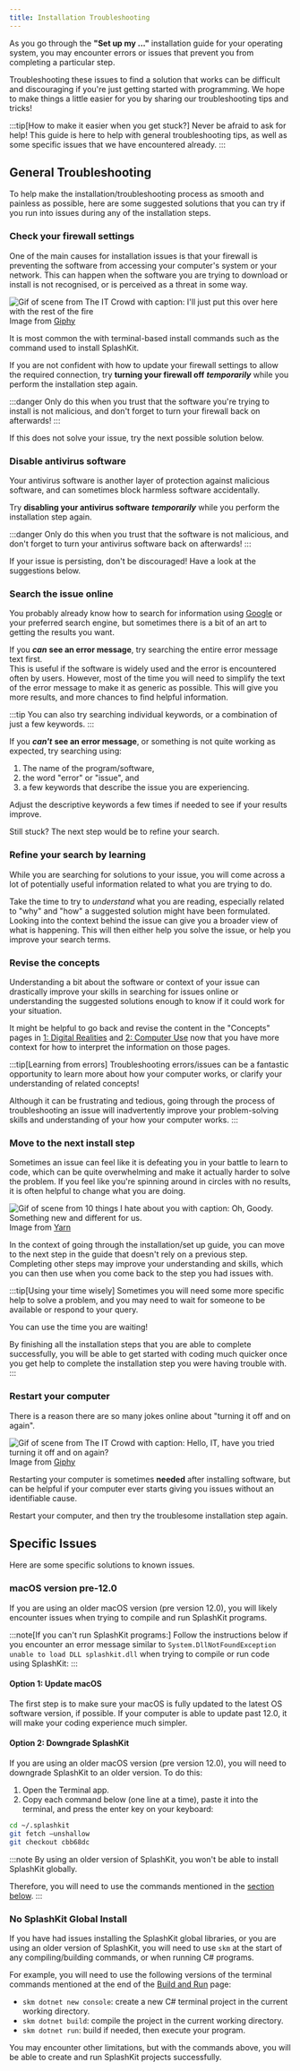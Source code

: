 ```yaml
---
title: Installation Troubleshooting
---
```


As you go through the **"Set up my ..."** installation guide for your operating system, you may encounter errors or issues that prevent you from completing a particular step.

Troubleshooting these issues to find a solution that works can be difficult and discouraging if you're just getting started with programming. We hope to make things a little easier for you by sharing our troubleshooting tips and tricks!

:::tip[How to make it easier when you get stuck?]
Never be afraid to ask for help!
This guide is here to help with general troubleshooting tips, as well as some specific issues that we have encountered already.
:::

## General Troubleshooting

To help make the installation/troubleshooting process as smooth and painless as possible, here are some suggested solutions that you can try if you run into issues during any of the installation steps.

### Check your firewall settings

One of the main causes for installation issues is that your firewall is preventing the software from accessing your computer's system or your network. This can happen when the software you are trying to download or install is not recognised, or is perceived as a threat in some way.

<img src="https://media2.giphy.com/media/v1.Y2lkPTc5MGI3NjExcXNvZ3J4eHB5NjE3OGxoMTA4Y3Vqa2RidDFrNHF4cDluMW92cWY0MiZlcD12MV9pbnRlcm5hbF9naWZfYnlfaWQmY3Q9Zw/FjhCTrjPaPy6s/giphy.gif" alt="Gif of scene from The IT Crowd with caption: I'll just put this over here with the rest of the fire"/>
<div class="caption">Image from <a href="https://giphy.com/gifs/male-FjhCTrjPaPy6s">Giphy</a></div>

It is most common the with terminal-based install commands such as the command used to install SplashKit.

If you are not confident with how to update your firewall settings to allow the required connection, try **turning your firewall off** ***temporarily*** while you perform the installation step again.  

:::danger
Only do this when you trust that the software you're trying to install is not malicious, and don't forget to turn your firewall back on afterwards!
:::

If this does not solve your issue, try the next possible solution below.

### Disable antivirus software

Your antivirus software is another layer of protection against malicious software, and can sometimes block harmless software accidentally.

Try **disabling your antivirus software** ***temporarily*** while you perform the installation step again.  

:::danger
Only do this when you trust that the software is not malicious, and don't forget to turn your antivirus software back on afterwards!
:::

If your issue is persisting, don't be discouraged! Have a look at the suggestions below.

### Search the issue online

You probably already know how to search for information using [Google](https://www.google.com/) or your preferred search engine, but sometimes there is a bit of an art to getting the results you want.

If you ***can*** **see an error message**, try searching the entire error message text first.  
This is useful if the software is widely used and the error is encountered often by users.
However, most of the time you will need to simplify the text of the error message to make it as generic as possible. This will give you more results, and more chances to find helpful information.

:::tip
You can also try searching individual keywords, or a combination of just a few keywords.
:::

If you ***can't*** **see an error message**, or something is not quite working as expected, try searching using:

1. The name of the program/software,
2. the word "error" or "issue", and
3. a few keywords that describe the issue you are experiencing.  

Adjust the descriptive keywords a few times if needed to see if your results improve.

Still stuck? The next step would be to refine your search.

### Refine your search by learning

While you are searching for solutions to your issue, you will come across a lot of potentially useful information related to what you are trying to do.

Take the time to try to *understand* what you are reading, especially related to "why" and "how" a suggested solution might have been formulated. Looking into the context behind the issue can give you a broader view of what is happening. This will then either help you solve the issue, or help you improve your search terms.

### Revise the concepts

Understanding a bit about the software or context of your issue can drastically improve your skills in searching for issues online or understanding the suggested solutions enough to know if it could work for your situation.

It might be helpful to go back and revise the content in the "Concepts" pages in [1: Digital Realities](../../../1-digital-realities/1-concepts/1-programs) and [2: Computer Use](../../1-concepts/01-terminal) now that you have more context for how to interpret the information on those pages.

:::tip[Learning from errors]
Troubleshooting errors/issues can be a fantastic opportunity to learn more about how your computer works, or clarify your understanding of related concepts!

Although it can be frustrating and tedious, going through the process of troubleshooting an issue will inadvertently improve your problem-solving skills and understanding of your how your computer works.
:::

### Move to the next install step

Sometimes an issue can feel like it is defeating you in your battle to learn to code, which can be quite overwhelming and make it actually harder to solve the problem.
If you feel like you're spinning around in circles with no results, it is often helpful to change what you are doing.

<img src="https://y.yarn.co/5fb0bbbb-3698-46fd-8833-01b30eb30991_text.gif" alt="Gif of scene from 10 things I hate about you with caption: Oh, Goody. Something new and different for us.">
<div class="caption">Image from <a href="https://y.yarn.co/5fb0bbbb-3698-46fd-8833-01b30eb30991_text.gif">Yarn</a></div>

In the context of going through the installation/set up guide, you can move to the next step in the guide that doesn't rely on a previous step.
Completing other steps may improve your understanding and skills, which you can then use when you come back to the step you had issues with.

:::tip[Using your time wisely]
Sometimes you will need some more specific help to solve a problem, and you may need to wait for someone to be available or respond to your query.

You can use the time you are waiting!

By finishing all the installation steps that you are able to complete successfully, you will be able to get started with coding much quicker once you get help to complete the installation step you were having trouble with.
:::

### Restart your computer

There is a reason there are so many jokes online about "turning it off and on again".

<img src="https://media1.giphy.com/media/v1.Y2lkPTc5MGI3NjExYnZjOXEzN3ltbWVhMTQzbDI1amZsZjB1ZDk3OThnYTk4dThscnZvdyZlcD12MV9pbnRlcm5hbF9naWZfYnlfaWQmY3Q9Zw/DUtVdGeIU8lmo/giphy.gif" alt="Gif of scene from The IT Crowd with caption: Hello, IT, have you tried turning it off and on again?"/>
<div class="caption">Image from <a href="https://giphy.com/embed/DUtVdGeIU8lmo">Giphy</a></div>

Restarting your computer is sometimes **needed** after installing software, but can be helpful if your computer ever starts giving you issues without an identifiable cause.

Restart your computer, and then try the troublesome installation step again.

## Specific Issues

Here are some specific solutions to known issues.

### macOS version pre-12.0

If you are using an older macOS version (pre version 12.0), you will likely encounter issues when trying to compile and run SplashKit programs.

:::note[If you can't run SplashKit programs:]
Follow the instructions below if you encounter an error message similar to `System.DllNotFoundException unable to load DLL splashkit.dll` when trying to compile or run code using SplashKit:
:::

#### Option 1: Update macOS

The first step is to make sure your macOS is fully updated to the latest OS software version, if possible. If your computer is able to update past 12.0, it will make your coding experience much simpler.

#### Option 2: Downgrade SplashKit

If you are using an older macOS version (pre version 12.0), you will need to downgrade SplashKit to an older version.
To do this:

1. Open the Terminal app.
2. Copy each command below (one line at a time), paste it into the terminal, and press the enter key on your keyboard:

```bash
cd ~/.splashkit
git fetch –unshallow
git checkout cbb68dc
```

:::note
By using an older version of SplashKit, you won't be able to install SplashKit globally.

Therefore, you will need to use the commands mentioned in the [section below](#no-splashkit-global-install).
:::

### No SplashKit Global Install

If you have had issues installing the SplashKit global libraries, or you are using an older version of SplashKit, you will need to use `skm` at the start of any compiling/building commands, or when running C# programs.

For example, you will need to use the following versions of the terminal commands mentioned at the end of the [Build and Run](../../../3-building-programs/1-concepts/03-build-and-run) page:

- `skm dotnet new console`: create a new C# terminal project in the current working directory.
- `skm dotnet build`: compile the project in the current working directory.
- `skm dotnet run`: build if needed, then execute your program.

You may encounter other limitations, but with the commands above, you will be able to create and run SplashKit projects successfully.

<!-- Add other specific issues here -->